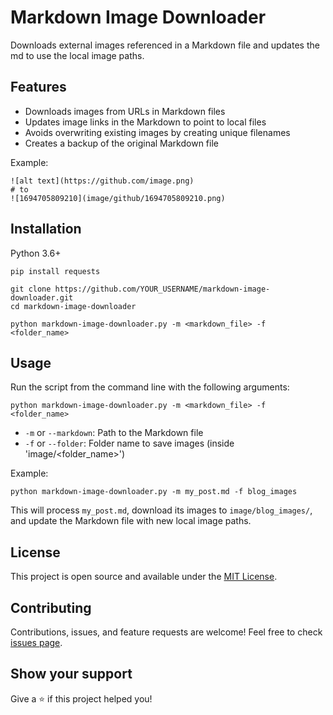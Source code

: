 # Markdown Image Downloader

Downloads external images referenced in a Markdown file and updates the md to use the local image paths.

## Features

- Downloads images from URLs in Markdown files
- Updates image links in the Markdown to point to local files
- Avoids overwriting existing images by creating unique filenames
- Creates a backup of the original Markdown file

Example:

```
![alt text](https://github.com/image.png)
# to
![1694705809210](image/github/1694705809210.png)
```

## Installation

Python 3.6+

```
pip install requests

git clone https://github.com/YOUR_USERNAME/markdown-image-downloader.git
cd markdown-image-downloader

python markdown-image-downloader.py -m <markdown_file> -f <folder_name>
```

## Usage

Run the script from the command line with the following arguments:

```
python markdown-image-downloader.py -m <markdown_file> -f <folder_name>
```

- `-m` or `--markdown`: Path to the Markdown file
- `-f` or `--folder`: Folder name to save images (inside 'image/<folder_name>')

Example:

```
python markdown-image-downloader.py -m my_post.md -f blog_images
```

This will process `my_post.md`, download its images to `image/blog_images/`, and update the Markdown file with new local image paths.

## License

This project is open source and available under the [MIT License](LICENSE).

## Contributing

Contributions, issues, and feature requests are welcome! Feel free to check [issues page](https://github.com/YOUR_USERNAME/markdown-image-downloader/issues).

## Show your support

Give a ⭐️ if this project helped you!

